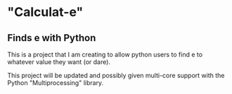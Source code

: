 # "Calculat-e"
## Finds e with Python
This is a project that I am creating to allow python users to find e to whatever value they want (or dare).

This project will be updated and possibly given multi-core support with the Python "Multiprocessing" library.
